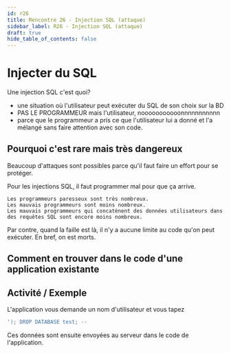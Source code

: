 ```yaml
---
id: r26
title: Rencontre 26 - Injection SQL (attaque)
sidebar_label: R26 - Injection SQL (attaque)
draft: true
hide_table_of_contents: false
---
```


# Injecter du SQL

Une injection SQL c'est quoi?
- une situation où l'utilisateur peut exécuter du SQL de son choix sur la BD
- PAS LE PROGRAMMEUR mais l'utilisateur, nooooooooooonnnnnnnnnnn
- parce que le programmeur a pris ce que l'utilisateur lui a donné et l'a mélangé sans faire attention 
avec son code.

## Pourquoi c'est rare mais très dangereux

Beaucoup d'attaques sont possibles parce qu'il faut faire un effort pour se protéger.

Pour les injections SQL, il faut programmer mal pour que ça arrive.

```
Les programmeurs paresseux sont très nombreux.
Les mauvais programmeurs sont moins nombreux.
Les mauvais programmeurs qui concatènent des données utilisateurs dans des requêtes SQL sont encore moins nombreux.
```

Par contre, quand la faille est là, il n'y a aucune limite au code qu'on peut exécuter. En bref, on est morts.

## Comment en trouver dans le code d'une application existante


## Activité / Exemple
L'application vous demande un nom d'utilisateur et vous tapez 
```sql
'); DROP DATABASE test; -- 
```

Ces données sont ensuite envoyées au serveur dans le code de l'application.


